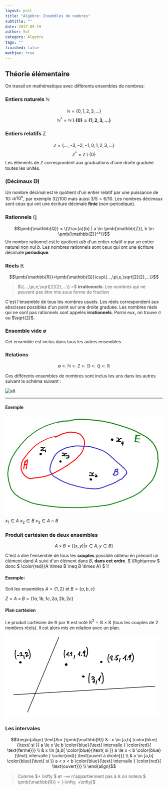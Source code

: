 ```yaml
---
layout: post
title: "Algèbre: Ensembles de nombres"
subtitle: ""
date: 2017-09-19
author: Sol
category: Algebre
tags: ""
finished: false
mathjax: true
---
```


## Théorie élémentaire
On travail en mathématique avec différents ensembles de nombres:

### Entiers naturels $\pmb{\mathbb{N}}$
$$\pmb{\mathbb{N}} = \{0,1,2,3,...\}$$
$$\pmb{\mathbb{N}}^* = \pmb{\mathbb{N} \setminus \{0\} = \{1,2,3,...\}}$$

### Entiers relatifs $\pmb{\mathbb{Z}}$
$$\pmb{\mathbb{Z}} = \{...,-3,-2,-1,0,1,2,3,...\}$$
$$\pmb{\mathbb{Z}}^* = \pmb{\mathbb{Z}}\setminus \{0\}$$
Les éléments de $\pmb{\mathbb{Z}}$ correspondent aux graduations d'une droite graduée toutes les unités.

### (Décimaux $\pmb{\mathbb{D}}$)
Un nombre décimal est le quotient d'un entier relatif par une puissance de 10: $a/10^n$, par exemple $32/100$ mais aussi $3/5=6/10$. Les nombres décimaux sont ceux qui ont une écriture décimale **finie** (non-periodique).

### Rationnels $\pmb{\mathbb{Q}}$
$$\pmb{\mathbb{Q}} = \{\frac{a}{b} | a \in \pmb{\mathbb{Z}}, b \in \pmb{\mathbb{Z}}^*\}$$
Un nombre rationnel est le quotient $a/b$ d'un entier relatif $a$ par un entier naturel non nul $b$. Les nombres rationnels sont ceux qui ont une écriture décimale **periodique**.

### Réels $\pmb{\mathbb{R}}$
$$\pmb{\mathbb{R}}=\pmb{\mathbb{Q}}\cup\{...,\pi,e,\sqrt[2]{2},...\}$$
> $\{...,\pi,e,\sqrt[2]{2},...\} =$ **irrationnels**: Les nombres qui ne peuvent pas être mis sous forme de fraction

C'est l'ensemble de tous les nombres usuels. Les réels correspondent aux abscisses possibles d'un point sur une droite graduée. Les nombres réels qui ne sont pas rationnels sont appelés **irrationnels**. Parmi eux, on trouve $\pi$ ou $\sqrt{2}$.

### Ensemble vide $\emptyset$
Cet ensemble est inclus dans tous les autres ensembles


### Relations

$$\emptyset \subset \pmb{\mathbb{N}}\subset \pmb{\mathbb{Z}} \subset \pmb{\mathbb{D}} \subset \pmb{\mathbb{Q}} \subset \pmb{\mathbb{R}}$$

Ces différents ensembles de nombres sont inclus les uns dans les autres suivant le schéma suivant :

![alt](http://www.bibmath.net/dico/e/images/ensemblesnombres1.png)

-----
#### Exemple
![alt](/01illustrations/00EnsemblesNb/ensembles.png)

$x_1 \in A$
$x_2 \in B$
$x_3 \in A \cap B$

### Produit cartésien de deux ensembles
$$A \times B = \{(x, y) | x \in A, y \in B \}$$

C'est à dire l'ensemble de tous les **couples** possible obtenu en prenant un élément dand $A$ suivi d'un élément dans $B$, **dans cet ordre**. $ \Rightarrow $ donc $ \color{red}{A \times B \neq B \times A} $ !!

#### Exemple:
Soit les ensembles $A = \{1, 2\}$ et $B = \{a, b, c\}$

$Z = A \times B = \{1a, 1b, 1c, 2a, 2b, 2c\}$

#### Plan cartésien
Le produit cartésien de $\pmb{\mathbb{R}}$ par $\pmb{\mathbb{R}}$ est noté $\pmb{\mathbb{R}}^2 = \pmb{\mathbb{R}} \times \pmb{\mathbb{R}}$ (tous les couples de 2 nombres réels). Il est alors mis en relation avec un plan.

![alt](/01illustrations/00EnsemblesNb/plan.png)

### Les intervales


$$\begin{align}
    \text{Sur }\pmb{\mathbb{R}} & : x \in [a,b] \color{blue}{\text{ si }} a \le x \le b \color{blue}{\text{ intervalle } \color{red}{ \text{fermé}}} \\ 
    & x \in [a,b[ \color{blue}{\text{ si }} a \le x < b \color{blue}{\text{ intervalle } \color{red}{ \text{ouvert à droite}}} \\ 
    & x \in ]a,b[ \color{blue}{\text{ si }} a < x < b \color{blue}{\text{ intervalle } \color{red}{ \text{ouvert}}} \\ 
\end{align}$$

>Comme $+ \infty $ et $-\infty$ n'appartiennent pas à $\pmb{\mathbb{R}}$ on notera $ \pmb{\mathbb{R}} = ]-\infty, +\infty[$